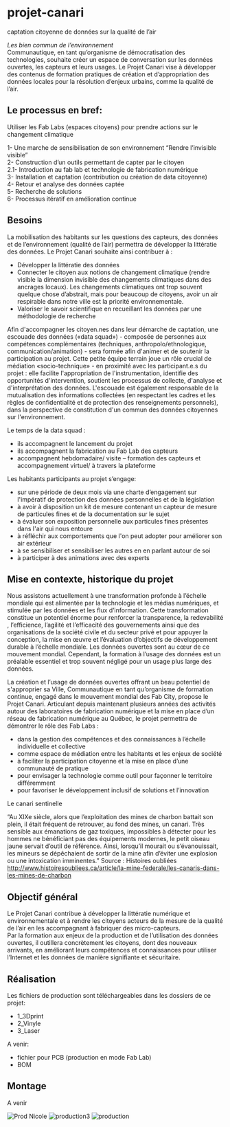 # projet-canari
captation citoyenne de données sur la qualité de l’air


_Les bien commun de l’environnement_  
Communautique, en tant qu’organisme de démocratisation des technologies, souhaite créer un espace de conversation sur les données ouvertes, les capteurs et leurs usages. Le Projet Canari vise à développer des contenus de formation pratiques de création et d’appropriation des données locales pour la résolution d’enjeux urbains, comme la qualité de l’air.  

## Le processus en bref:  
Utiliser les Fab Labs (espaces citoyens) pour prendre actions sur le changement climatique

1- Une marche de sensibilisation de son environnement  “Rendre l’invisible visible”  
2- Construction d’un outils permettant de capter par le citoyen  
  2.1- Introduction au fab lab et technologie de fabrication numérique  
3- Installation et captation (contribution ou création de data citoyenne)  
4- Retour et analyse des données captée  
5- Recherche de solutions  
6- Processus itératif en amélioration continue  

## Besoins  
La mobilisation des habitants sur les questions des capteurs, des données et de l’environnement (qualité de l’air) permettra de développer la littératie des données.
Le Projet Canari souhaite ainsi contribuer à :
* Développer la littératie des données
* Connecter le citoyen aux notions de changement climatique (rendre visible la dimension invisible des changements climatiques dans des ancrages locaux). Les changements climatiques ont trop souvent quelque chose d’abstrait, mais pour beaucoup de citoyens, avoir un air respirable dans notre ville est la priorité environnementale.
* Valoriser le savoir scientifique en recueillant les données par une méthodologie de recherche  

Afin d'accompagner les citoyen.nes dans leur démarche de captation, une escouade des données («data squad») - composée de personnes aux compétences complémentaires (techniques, anthropolo/ethnologique, communication/animation) - sera formée afin d'animer et de soutenir la participation au projet. Cette petite équipe terrain joue un rôle crucial de médiation «socio-technique» - en proximité avec les participant.e.s du projet : elle facilite l'appropriation de l'instrumentation, identifie des opportunités d'intervention, soutient les processus de collecte, d'analyse et d'interprétation des données. L'escouade est également responsable de la mutualisation des informations collectées (en respectant les cadres et les règles de confidentialité et de protection des renseignements personnels), dans la perspective de constitution d'un commun des données citoyennes sur l'environnement.  

Le temps de la data squad :  
* ils accompagnent le lancement du projet
* ils accompagnent la fabrication au Fab Lab des capteurs
* accompagnent hebdomadaire/ visite – formation des capteurs et accompagnement virtuel/ à travers la plateforme



Les habitants participants au projet s’engage:
* sur une période de deux mois via une charte d’engagement sur l'impératif de protection des données personnelles et de la législation
* à avoir à disposition un kit de mesure contenant un capteur de mesure de particules fines et de la documentation sur le sujet
* à évaluer son exposition personnelle aux particules fines présentes dans l'air qui nous entoure
* à réfléchir aux comportements que l'on peut adopter pour améliorer son air extérieur
* à se sensibiliser et sensibiliser les autres en en parlant autour de soi
* à participer à des animations avec des experts

## Mise en contexte, historique du projet
Nous assistons actuellement à une transformation profonde à l’échelle mondiale qui est alimentée par la technologie et les médias numériques, et stimulée par les données et les flux d’information. Cette transformation constitue un potentiel énorme pour renforcer la transparence, la redevabilité , l’efficience, l’agilité et l’efficacité des gouvernements ainsi que des organisations de la société civile et du secteur privé et pour appuyer la conception, la mise en œuvre et l’évaluation d’objectifs de développement durable à l’échelle mondiale. Les données ouvertes sont au cœur de ce mouvement mondial. Cependant, la formation à l’usage des données est un préalable essentiel et trop souvent négligé pour un usage plus large des données.

La création et l’usage de données ouvertes offrant un beau potentiel de s'approprier sa Ville, Communautique en tant qu’organisme de formation continue, engagé dans le mouvement mondial des Fab City, propose le Projet Canari. Articulant depuis maintenant plusieurs années des activités autour des laboratoires de fabrication numérique et la mise en place d’un réseau de fabrication numérique au Québec, le projet permettra de démontrer le rôle des Fab Labs :
* dans la gestion des compétences et des connaissances à l’échelle individuelle et collective
* comme espace de médiation entre les habitants et les enjeux de société
* à faciliter la participation citoyenne et la mise en place d’une communauté de pratique
* pour envisager la technologie comme outil pour façonner le territoire différemment
* pour favoriser le développement inclusif de solutions et l’innovation

Le canari sentinelle

“Au XIXe siècle, alors que l’exploitation des mines de charbon battait son plein, il était fréquent de retrouver, au fond des mines, un canari. Très sensible aux émanations de gaz toxiques, impossibles à détecter pour les hommes ne bénéficiant pas des équipements modernes, le petit oiseau jaune servait d’outil de référence. Ainsi, lorsqu’il mourait ou s’évanouissait, les mineurs se dépêchaient de sortir de la mine afin d’éviter une explosion ou une intoxication imminentes.” Source : Histoires oubliées http://www.histoiresoubliees.ca/article/la-mine-federale/les-canaris-dans-les-mines-de-charbon﻿

## Objectif général
Le Projet Canari contribue à développer la littératie numérique et environnementale et à rendre les citoyens acteurs de la mesure de la qualité de l’air en les accompagnant à fabriquer des micro-capteurs.  
Par la formation aux enjeux de la production et de l’utilisation des données ouvertes, il outillera concrètement les citoyens, dont des nouveaux arrivants, en améliorant leurs compétences et connaissances pour utiliser l’Internet et les données de manière signifiante et sécuritaire.  

## Réalisation  

Les fichiers de production sont téléchargeables dans les dossiers de ce projet:  
* 1_3Dprint  
* 2_Vinyle  
* 3_Laser  
  
A venir:  
* fichier pour PCB (production en mode Fab Lab)  
* BOM  

## Montage  
A venir  

![Prod Nicole](https://user-images.githubusercontent.com/65183668/88374761-9b287900-cd9a-11ea-88eb-7fd440376410.JPG)
![production3](https://user-images.githubusercontent.com/65183668/88374768-9cf23c80-cd9a-11ea-9560-c96102b47028.png)
![production](https://user-images.githubusercontent.com/65183668/88374770-9ebc0000-cd9a-11ea-9215-9414950eca64.jpg)
